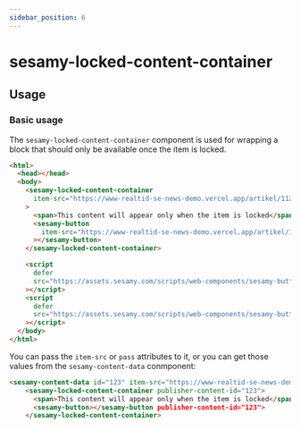 ```yaml
---
sidebar_position: 6
---
```


# sesamy-locked-content-container

## Usage

### Basic usage

The `sesamy-locked-content-container` component is used for wrapping a block that should only be available once the item is locked.

```html
<html>
  <head></head>
  <body>
    <sesamy-locked-content-container
      item-src="https://www-realtid-se-news-demo.vercel.app/artikel/112273"
    >
      <span>This content will appear only when the item is locked</span>
      <sesamy-button
        item-src="https://www-realtid-se-news-demo.vercel.app/artikel/112273"
      ></sesamy-button>
    </sesamy-locked-content-container>

    <script
      defer
      src="https://assets.sesamy.com/scripts/web-components/sesamy-button-container.min.js"
    ></script>
    <script
      defer
      src="https://assets.sesamy.com/scripts/web-components/sesamy-button.min.js"
    ></script>
  </body>
</html>
```

You can pass the `item-src` or `pass` attributes to it, or you can get those values from the `sesamy-content-data` conmponent:

```html
<sesamy-content-data id="123" item-src="https://www-realtid-se-news-demo.vercel.app/artikel/112273"></sesamy-content-data>
    <sesamy-locked-content-container publisher-content-id="123">
      <span>This content will appear only when the item is locked</span>
      <sesamy-button></sesamy-button publisher-content-id="123">
    </sesamy-locked-content-container>
```
